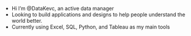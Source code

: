 - Hi I’m @DataKevc, an active data manager
- Looking to build applications and designs to help people understand the world better.
- Currently using Excel, SQL, Python, and Tableau as my main tools

<!---
DataKevc/DataKevc is a ✨ special ✨ repository because its `README.md` (this file) appears on your GitHub profile.
You can click the Preview link to take a look at your changes.
--->
